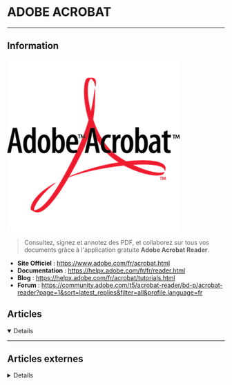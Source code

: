 # ADOBE ACROBAT
---

## <i class="fa-solid fa-hashtag"></i> Information

![Logo](../../_media/apps/adobe_acrobat/adobe_acrobat_logo.png ':size=250 :no-zoom')


> <i class="fa-solid fa-quote-left"></i> Consultez, signez et annotez des PDF, et collaborez sur tous vos documents grâce à l'application gratuite **Adobe Acrobat Reader**. <i class="fa-solid fa-quote-left fa-rotate-180"></i>


- <i class="fa-solid fa-globe"></i> **Site Officiel** : https://www.adobe.com/fr/acrobat.html
- <i class="fa-solid fa-book"></i> **Documentation** : https://helpx.adobe.com/fr/fr/reader.html
- <i class="fab fa-blogger-b"></i> **Blog** : https://helpx.adobe.com/fr/acrobat/tutorials.html
- <i class="fas fa-comments"></i> **Forum** : https://community.adobe.com/t5/acrobat-reader/bd-p/acrobat-reader?page=1&sort=latest_replies&filter=all&profile.language=fr


## <i class="fa-regular fa-newspaper"></i> Articles

<details open>

</details>

---

## <i class="fa-solid fa-glasses"></i> Articles externes

<details>

- [6 Fixes for Adobe Acrobat Reader Not Opening PDF Files on Windows](https://www.makeuseof.com/windows-adobe-acrobat-reader-not-opening-pdf/)
- [Add Digital Signature on a PDF document](https://linuxhint.com/digital-signature-pdf-document/)
- [How to Enable Adobe Reader's Dark Mode and Read PDFs in a Dark Theme](https://www.makeuseof.com/tag/give-adobe-reader-a-dark-theme-for-easier-pdf-reading/)

</details>
